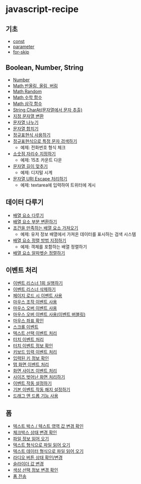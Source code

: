 # javascript-recipe

## 기초

-   [const](https://thegicode.github.io/javascript-recipe/variable-const.html)
-   [parameter](https://thegicode.github.io/javascript-recipe/function-parameter.html)
-   [for-skip](https://thegicode.github.io/javascript-recipe/for-skip.html)

## Boolean, Number, String

-   [Number](https://thegicode.github.io/javascript-recipe/number.html)
-   [Math 반올림, 올림, 버림](https://thegicode.github.io/javascript-recipe/math-rounding.html)
-   [Math Random](https://thegicode.github.io/javascript-recipe/math-random.html)
-   [Math 수학 함수](https://thegicode.github.io/javascript-recipe/math-maths.html)
-   [Math 삼각 함수](https://thegicode.github.io/javascript-recipe/math-trigonometric.html)
-   [String CharAt(문자열에서 문자 추출)](https://thegicode.github.io/javascript-recipe/string-charat.html)
-   [지정 문자열 변환](https://thegicode.github.io/javascript-recipe/string-replace.html)
-   [문자열 나누기](https://thegicode.github.io/javascript-recipe/string-split.html)
-   [문자열 합치기](https://thegicode.github.io/javascript-recipe/string-combine.html)
-   [정규표현식 사용하기](https://thegicode.github.io/javascript-recipe/regular.html)
-   [정규표현식으로 특정 문자 검색하기](https://thegicode.github.io/javascript-recipe/regular-test.html)
    -   예제: 전화번호 형식 체크
-   [소숫점 자리수 지정하기](https://thegicode.github.io/javascript-recipe/number-decimalPoint.html)
    -   예제: 15초 카운트 다운
-   [문자열 길이 맞추기](https://thegicode.github.io/javascript-recipe/string-pad.html)
    -   예제: 디지털 시계
-   [문자열 URI Escape 처리하기](https://thegicode.github.io/javascript-recipe/encodeURI.html)
    -   예제: textarea에 입력하여 트위터에 게시

## 데이터 다루기

-   [배열 요소 다루기](https://thegicode.github.io/javascript-recipe/array-forEach.html)
-   [배열 요소 부분 변환하기](https://thegicode.github.io/javascript-recipe/array-splice.html)
-   [조건을 만족하는 배열 요소 가져오기](https://thegicode.github.io/javascript-recipe/array-find.html)
    -   예제: 유저 정보 배열에서 가져온 데이터를 표시하는 검색 시스템
-   [배열 요소 정렬 방법 지정하기](https://thegicode.github.io/javascript-recipe/array-sort.html)
    -   예제: 객체를 포함하는 배열 정렬하기
-   [배열 요소 알파벳순 정렬하기](https://thegicode.github.io/javascript-recipe/array-sortString.html)

## 이벤트 처리

-   [이벤트 리스너 1회 실행하기](https://thegicode.github.io/javascript-recipe/event-listener-once.html)
-   [이벤트 리스너 삭제하기](https://thegicode.github.io/javascript-recipe/event-listener-remove.html)
-   [페이지 로드 시 이벤트 사용](https://thegicode.github.io/javascript-recipe/load-event.html)
-   [마우스 조작 이벤트 사용](https://thegicode.github.io/javascript-recipe/mouse-event.html)
-   [마우스 오버 이벤트 사용](https://thegicode.github.io/javascript-recipe/mouse-event-over.html)
-   [마우스 오버 이벤트 사용(이벤트 버블링)](https://thegicode.github.io/javascript-recipe/mouse-event-over2.html)
-   [마우스 좌표 확인](https://thegicode.github.io/javascript-recipe/mouse-location.html)
-   [스크롤 이벤트](https://thegicode.github.io/javascript-recipe/scroll-event.html)
-   [텍스트 선택 이벤트 처리](https://thegicode.github.io/javascript-recipe/text-select-event.html)
-   [터치 이벤트 처리](https://thegicode.github.io/javascript-recipe/touch.html)
-   [터치 이벤트 정보 확인](https://thegicode.github.io/javascript-recipe/touch-changed.html)
-   [키보드 입력 이벤트 처리](https://thegicode.github.io/javascript-recipe/keyboard-event.html)
-   [입력된 키 정보 확인](https://thegicode.github.io/javascript-recipe/key.html)
-   [탭 화면 이벤트 처리](https://thegicode.github.io/javascript-recipe/tab-event.html)
-   [화면 사이즈 이벤트 처리](https://thegicode.github.io/javascript-recipe/event-resize.html)
-   [사이즈 벗어난 화면 처리하기](https://thegicode.github.io/javascript-recipe/match-media.html)
-   [이벤트 작동 설정하기](https://thegicode.github.io/javascript-recipe/dispatch-event.html)
-   [기본 이벤트 작동 해지 설정하기](https://thegicode.github.io/javascript-recipe/event-prevent.html)
-   [드래그 앤 드롭 기능 사용](https://thegicode.github.io/javascript-recipe/drag-drop.html)

## 폼

-   [텍스트 박스 / 텍스트 영역 값 변경 확인](https://thegicode.github.io/javascript-recipe/form-event-input.html)
-   [체크박스 상태 변경 확인](https://thegicode.github.io/javascript-recipe/form-checkbox.html)
-   [파일 정보 읽어 오기](https://thegicode.github.io/javascript-recipe/form-file.html)
-   [텍스트 형식으로 파일 읽어 오기](https://thegicode.github.io/javascript-recipe/form-file-readastext.html)
-   [텍스트 데이터 형식으로 파일 읽어 오기](https://thegicode.github.io/javascript-recipe/form-file-readasdataurl.html)
-   [라디오 버튼 상태 확인/변경](https://thegicode.github.io/javascript-recipe/form-radio.html)
-   [슬라이더 값 변경](https://thegicode.github.io/javascript-recipe/form-slider.html)
-   [색상 선택 정보 변경 확인](https://thegicode.github.io/javascript-recipe/form-color.html)
-   [폼 전송](https://thegicode.github.io/javascript-recipe/form-submit.html)
